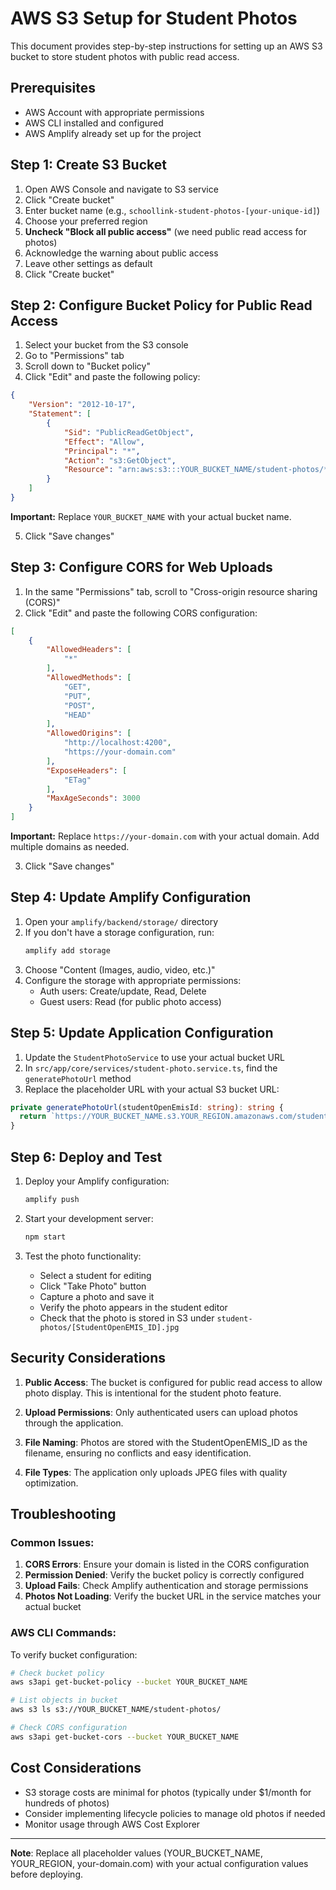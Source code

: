 # AWS S3 Setup for Student Photos

This document provides step-by-step instructions for setting up an AWS S3 bucket to store student photos with public read access.

## Prerequisites

- AWS Account with appropriate permissions
- AWS CLI installed and configured
- AWS Amplify already set up for the project

## Step 1: Create S3 Bucket

1. Open AWS Console and navigate to S3 service
2. Click "Create bucket"
3. Enter bucket name (e.g., `schoollink-student-photos-[your-unique-id]`)
4. Choose your preferred region
5. **Uncheck "Block all public access"** (we need public read access for photos)
6. Acknowledge the warning about public access
7. Leave other settings as default
8. Click "Create bucket"

## Step 2: Configure Bucket Policy for Public Read Access

1. Select your bucket from the S3 console
2. Go to "Permissions" tab
3. Scroll down to "Bucket policy"
4. Click "Edit" and paste the following policy:

```json
{
    "Version": "2012-10-17",
    "Statement": [
        {
            "Sid": "PublicReadGetObject",
            "Effect": "Allow",
            "Principal": "*",
            "Action": "s3:GetObject",
            "Resource": "arn:aws:s3:::YOUR_BUCKET_NAME/student-photos/*"
        }
    ]
}
```

**Important:** Replace `YOUR_BUCKET_NAME` with your actual bucket name.

5. Click "Save changes"

## Step 3: Configure CORS for Web Uploads

1. In the same "Permissions" tab, scroll to "Cross-origin resource sharing (CORS)"
2. Click "Edit" and paste the following CORS configuration:

```json
[
    {
        "AllowedHeaders": [
            "*"
        ],
        "AllowedMethods": [
            "GET",
            "PUT",
            "POST",
            "HEAD"
        ],
        "AllowedOrigins": [
            "http://localhost:4200",
            "https://your-domain.com"
        ],
        "ExposeHeaders": [
            "ETag"
        ],
        "MaxAgeSeconds": 3000
    }
]
```

**Important:** Replace `https://your-domain.com` with your actual domain. Add multiple domains as needed.

3. Click "Save changes"

## Step 4: Update Amplify Configuration

1. Open your `amplify/backend/storage/` directory
2. If you don't have a storage configuration, run:
   ```bash
   amplify add storage
   ```
3. Choose "Content (Images, audio, video, etc.)"
4. Configure the storage with appropriate permissions:
   - Auth users: Create/update, Read, Delete
   - Guest users: Read (for public photo access)

## Step 5: Update Application Configuration

1. Update the `StudentPhotoService` to use your actual bucket URL
2. In `src/app/core/services/student-photo.service.ts`, find the `generatePhotoUrl` method
3. Replace the placeholder URL with your actual S3 bucket URL:

```typescript
private generatePhotoUrl(studentOpenEmisId: string): string {
  return `https://YOUR_BUCKET_NAME.s3.YOUR_REGION.amazonaws.com/student-photos/${studentOpenEmisId}.jpg`;
}
```

## Step 6: Deploy and Test

1. Deploy your Amplify configuration:
   ```bash
   amplify push
   ```

2. Start your development server:
   ```bash
   npm start
   ```

3. Test the photo functionality:
   - Select a student for editing
   - Click "Take Photo" button
   - Capture a photo and save it
   - Verify the photo appears in the student editor
   - Check that the photo is stored in S3 under `student-photos/[StudentOpenEMIS_ID].jpg`

## Security Considerations

1. **Public Access**: The bucket is configured for public read access to allow photo display. This is intentional for the student photo feature.

2. **Upload Permissions**: Only authenticated users can upload photos through the application.

3. **File Naming**: Photos are stored with the StudentOpenEMIS_ID as the filename, ensuring no conflicts and easy identification.

4. **File Types**: The application only uploads JPEG files with quality optimization.

## Troubleshooting

### Common Issues:

1. **CORS Errors**: Ensure your domain is listed in the CORS configuration
2. **Permission Denied**: Verify the bucket policy is correctly configured
3. **Upload Fails**: Check Amplify authentication and storage permissions
4. **Photos Not Loading**: Verify the bucket URL in the service matches your actual bucket

### AWS CLI Commands:

To verify bucket configuration:
```bash
# Check bucket policy
aws s3api get-bucket-policy --bucket YOUR_BUCKET_NAME

# List objects in bucket
aws s3 ls s3://YOUR_BUCKET_NAME/student-photos/

# Check CORS configuration
aws s3api get-bucket-cors --bucket YOUR_BUCKET_NAME
```

## Cost Considerations

- S3 storage costs are minimal for photos (typically under $1/month for hundreds of photos)
- Consider implementing lifecycle policies to manage old photos if needed
- Monitor usage through AWS Cost Explorer

---

**Note**: Replace all placeholder values (YOUR_BUCKET_NAME, YOUR_REGION, your-domain.com) with your actual configuration values before deploying.
